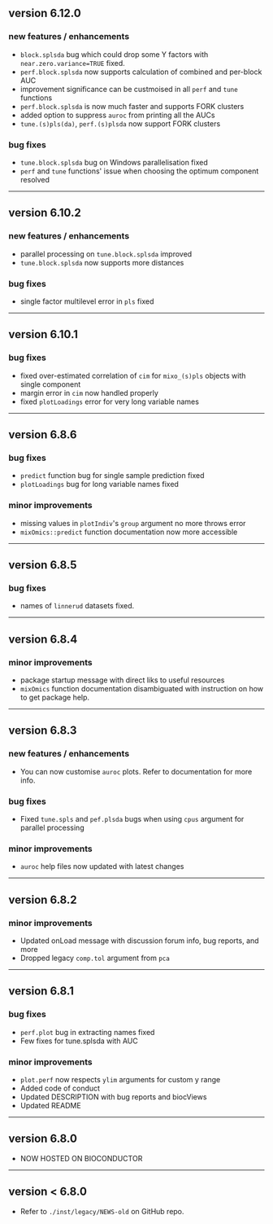 
## version 6.12.0

### new features / enhancements

* `block.splsda` bug which could drop some Y factors with `near.zero.variance=TRUE` fixed.
* `perf.block.splsda` now supports calculation of combined and per-block AUC
* improvement significance can be custmoised in all `perf` and `tune` functions
* `perf.block.splsda` is now much faster and supports FORK clusters
* added option to suppress `auroc` from printing all the AUCs
* `tune.(s)pls(da)`, `perf.(s)plsda` now support FORK clusters

### bug fixes

* `tune.block.splsda` bug on Windows parallelisation fixed
* `perf` and `tune` functions' issue  when choosing the optimum component resolved
-------------------------------------------------------------------------------
## version 6.10.2

### new features / enhancements

* parallel processing on `tune.block.splsda` improved
* `tune.block.splsda` now supports more distances

### bug fixes

* single factor multilevel error in `pls` fixed

-------------------------------------------------------------------------------

## version 6.10.1

### bug fixes

* fixed over-estimated correlation of `cim` for `mixo_(s)pls` objects with single component 
* margin error in `cim` now handled properly
* fixed `plotLoadings` error for very long variable names

-------------------------------------------------------------------------------

## version 6.8.6

### bug fixes

* `predict` function bug for single sample prediction fixed
* `plotLoadings` bug for long variable names fixed

### minor improvements

* missing values in `plotIndiv`'s `group` argument no more throws error
* `mixOmics::predict` function documentation now more accessible

-------------------------------------------------------------------------------

## version 6.8.5

### bug fixes

* names of `linnerud` datasets fixed.


-------------------------------------------------------------------------------

## version 6.8.4

### minor improvements

* package startup message with direct liks to useful resources
* `mixOmics` function documentation disambiguated with instruction on how to get
package help.

-------------------------------------------------------------------------------

## version 6.8.3

### new features / enhancements

* You can now customise `auroc` plots. Refer to documentation for more info.

### bug fixes

* Fixed `tune.spls` and `pef.plsda` bugs when using `cpus` argument for parallel 
processing

### minor improvements

* `auroc` help files now updated with latest changes

-------------------------------------------------------------------------------

## version 6.8.2

### minor improvements

* Updated onLoad message with discussion forum info, bug reports, and more
* Dropped legacy `comp.tol` argument from `pca`

-------------------------------------------------------------------------------

## version 6.8.1

### bug fixes

* `perf.plot` bug in extracting names fixed
* Few fixes for tune.splsda with AUC

### minor improvements

* `plot.perf` now respects `ylim` arguments for custom y range
* Added code of conduct
* Updated DESCRIPTION with bug reports and biocViews
* Updated README

-------------------------------------------------------------------------------

## version 6.8.0

* NOW HOSTED ON BIOCONDUCTOR

-------------------------------------------------------------------------------

## version < 6.8.0

* Refer to `./inst/legacy/NEWS-old` on GitHub repo.